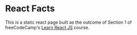 # React Facts

This is a static react page built as the outcome of Section 1 of freeCodeCamp's [Learn React JS](https://www.youtube.com/watch?v=x4rFhThSX04&t=3614s) course.
